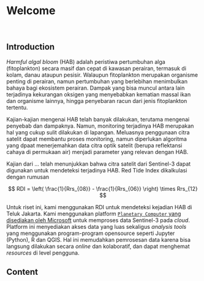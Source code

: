 # Welcome

&nbsp;

## Introduction

*Harmful algal bloom* (HAB) adalah peristiwa pertumbuhan alga (fitoplankton) secara masif dan cepat di kawasan perairan, termasuk di kolam, danau ataupun pesisir. Walaupun fitoplankton merupakan organisme penting di perairan, namun pertumbuhan yang berlebihan menimbulkan bahaya bagi ekosistem perairan. Dampak yang bisa muncul antara lain terjadinya kekurangan oksigen yang menyebabkan kematian massal ikan dan organisme lainnya, hingga penyebaran racun dari jenis fitoplankton tertentu.

Kajian-kajian mengenai HAB telah banyak dilakukan, terutama mengenai penyebab dan dampaknya. Namun, monitoring terjadinya HAB merupakan hal yang cukup sulit dilakukan di lapangan. Meluasnya penggunaan citra satelit dapat membantu proses monitoring, namun diperlukan algoritma yang dpaat menerjemahkan data citra optik satelit (berupa reflektansi cahaya di permukaan air) menjadi parameter yang relevan dengan HAB. 

Kajian dari ... telah menunjukkan bahwa citra satelit dari Sentinel-3 dapat digunakan untuk mendeteksi terjadinya HAB. Red Tide Index dikalkulasi dengan rumusan

$$
RDI = \left( \frac{1}{Rrs_{08}} - \frac{1}{Rrs_{06}} \right) \times Rrs_{12}
$$

Untuk riset ini, kami menggunakan RDI untuk mendeteksi kejadian HAB di Teluk Jakarta. Kami menggunakan platform [`Planetary Computer` yang disediakan oleh Microsoft](https://planetarycomputer.microsoft.com/) untuk memproses data Sentinel-3 pada *cloud*. Platform ini menyediakan akses data yang luas sekaligus *analysis tools* yang menggunakan program-program opensource seperti Jupyter (Python), R dan QGIS. Hal ini memudahkan pemrosesan data karena bisa langsung dilakukan secara *online* dan kolaboratif, dan dapat menghemat *resources* di level pengguna.

## Content
